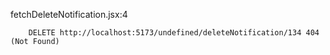 fetchDeleteNotification.jsx:4 
        
        
        DELETE http://localhost:5173/undefined/deleteNotification/134 404 (Not Found)
